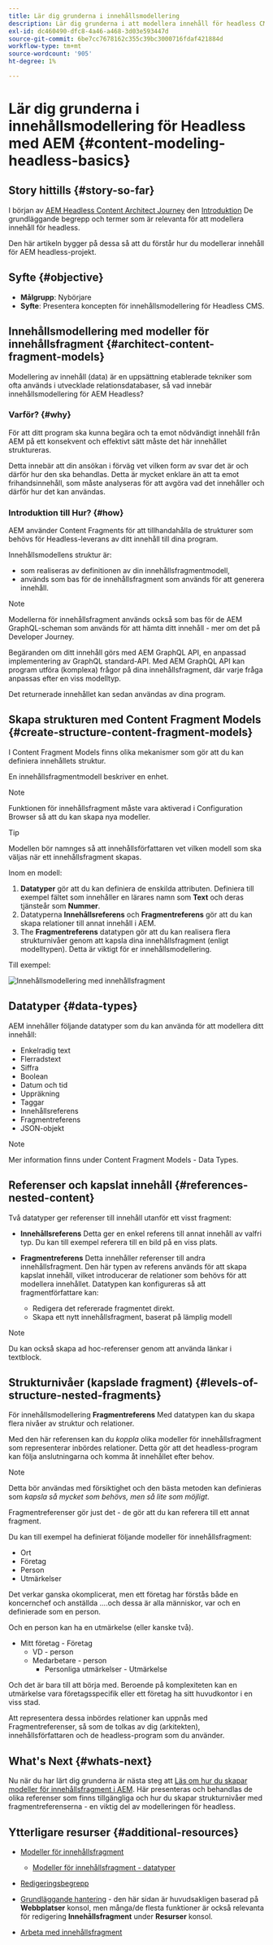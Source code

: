 ```yaml
---
title: Lär dig grunderna i innehållsmodellering
description: Lär dig grunderna i att modellera innehåll för headless CMS med hjälp av innehållsfragment.
exl-id: dc460490-dfc8-4a46-a468-3d03e593447d
source-git-commit: 6be7cc7678162c355c39bc3000716fdaf421884d
workflow-type: tm+mt
source-wordcount: '905'
ht-degree: 1%

---
```


# Lär dig grunderna i innehållsmodellering för Headless med AEM {#content-modeling-headless-basics}

## Story hittills {#story-so-far}

I början av [AEM Headless Content Architect Journey](overview.md) den [Introduktion](introduction.md) De grundläggande begrepp och termer som är relevanta för att modellera innehåll för headless.

Den här artikeln bygger på dessa så att du förstår hur du modellerar innehåll för AEM headless-projekt.

## Syfte {#objective}

* **Målgrupp**: Nybörjare
* **Syfte**: Presentera koncepten för innehållsmodellering för Headless CMS.

## Innehållsmodellering med modeller för innehållsfragment {#architect-content-fragment-models}

Modellering av innehåll (data) är en uppsättning etablerade tekniker som ofta används i utvecklade relationsdatabaser, så vad innebär innehållsmodellering för AEM Headless?

### Varför? {#why}

För att ditt program ska kunna begära och ta emot nödvändigt innehåll från AEM på ett konsekvent och effektivt sätt måste det här innehållet struktureras.

Detta innebär att din ansökan i förväg vet vilken form av svar det är och därför hur den ska behandlas. Detta är mycket enklare än att ta emot frihandsinnehåll, som måste analyseras för att avgöra vad det innehåller och därför hur det kan användas.

### Introduktion till Hur? {#how}

AEM använder Content Fragments för att tillhandahålla de strukturer som behövs för Headless-leverans av ditt innehåll till dina program.

Innehållsmodellens struktur är:

* som realiseras av definitionen av din innehållsfragmentmodell,
* används som bas för de innehållsfragment som används för att generera innehåll.

>[!NOTE]
>
>Modellerna för innehållsfragment används också som bas för de AEM GraphQL-scheman som används för att hämta ditt innehåll - mer om det på Developer Journey.

Begäranden om ditt innehåll görs med AEM GraphQL API, en anpassad implementering av GraphQL standard-API. Med AEM GraphQL API kan program utföra (komplexa) frågor på dina innehållsfragment, där varje fråga anpassas efter en viss modelltyp.

Det returnerade innehållet kan sedan användas av dina program.

## Skapa strukturen med Content Fragment Models {#create-structure-content-fragment-models}

I Content Fragment Models finns olika mekanismer som gör att du kan definiera innehållets struktur.

En innehållsfragmentmodell beskriver en enhet.

>[!NOTE]
>Funktionen för innehållsfragment måste vara aktiverad i Configuration Browser så att du kan skapa nya modeller.

>[!TIP]
>
>Modellen bör namnges så att innehållsförfattaren vet vilken modell som ska väljas när ett innehållsfragment skapas.

Inom en modell:

1. **Datatyper** gör att du kan definiera de enskilda attributen.
Definiera till exempel fältet som innehåller en lärares namn som **Text** och deras tjänsteår som **Nummer**.
1. Datatyperna **Innehållsreferens** och **Fragmentreferens** gör att du kan skapa relationer till annat innehåll i AEM.
1. The **Fragmentreferens** datatypen gör att du kan realisera flera strukturnivåer genom att kapsla dina innehållsfragment (enligt modelltypen). Detta är viktigt för er innehållsmodellering.

Till exempel:

![Innehållsmodellering med innehållsfragment](assets/headless-modeling-01.png "Innehållsmodellering med innehållsfragment")

## Datatyper {#data-types}

AEM innehåller följande datatyper som du kan använda för att modellera ditt innehåll:

* Enkelradig text
* Flerradstext
* Siffra
* Boolean
* Datum och tid
* Uppräkning
* Taggar
* Innehållsreferens
* Fragmentreferens
* JSON-objekt

>[!NOTE]
>
>Mer information finns under Content Fragment Models - Data Types.

## Referenser och kapslat innehåll {#references-nested-content}

Två datatyper ger referenser till innehåll utanför ett visst fragment:

* **Innehållsreferens**
Detta ger en enkel referens till annat innehåll av valfri typ.
Du kan till exempel referera till en bild på en viss plats.

* **Fragmentreferens**
Detta innehåller referenser till andra innehållsfragment.
Den här typen av referens används för att skapa kapslat innehåll, vilket introducerar de relationer som behövs för att modellera innehållet.
Datatypen kan konfigureras så att fragmentförfattare kan:
   * Redigera det refererade fragmentet direkt.
   * Skapa ett nytt innehållsfragment, baserat på lämplig modell

>[!NOTE]
>
>Du kan också skapa ad hoc-referenser genom att använda länkar i textblock.

## Strukturnivåer (kapslade fragment) {#levels-of-structure-nested-fragments}

För innehållsmodellering **Fragmentreferens** Med datatypen kan du skapa flera nivåer av struktur och relationer.

Med den här referensen kan du *koppla* olika modeller för innehållsfragment som representerar inbördes relationer. Detta gör att det headless-program kan följa anslutningarna och komma åt innehållet efter behov.

>[!NOTE]
>
>Detta bör användas med försiktighet och den bästa metoden kan definieras som *kapsla så mycket som behövs, men så lite som möjligt*.

Fragmentreferenser gör just det - de gör att du kan referera till ett annat fragment.

Du kan till exempel ha definierat följande modeller för innehållsfragment:

* Ort
* Företag
* Person
* Utmärkelser

Det verkar ganska okomplicerat, men ett företag har förstås både en koncernchef och anställda ....och dessa är alla människor, var och en definierade som en person.

Och en person kan ha en utmärkelse (eller kanske två).

* Mitt företag - Företag
   * VD - person
   * Medarbetare - person
      * Personliga utmärkelser - Utmärkelse

Och det är bara till att börja med. Beroende på komplexiteten kan en utmärkelse vara företagsspecifik eller ett företag ha sitt huvudkontor i en viss stad.

Att representera dessa inbördes relationer kan uppnås med Fragmentreferenser, så som de tolkas av dig (arkitekten), innehållsförfattaren och de headless-program som du använder.

## What&#39;s Next {#whats-next}

Nu när du har lärt dig grunderna är nästa steg att [Läs om hur du skapar modeller för innehållsfragment i AEM](model-structure.md). Här presenteras och behandlas de olika referenser som finns tillgängliga och hur du skapar strukturnivåer med fragmentreferenserna - en viktig del av modelleringen för headless.

## Ytterligare resurser {#additional-resources}

* [Modeller för innehållsfragment](/help/sites-cloud/administering/content-fragments/content-fragments-models.md)

   * [Modeller för innehållsfragment - datatyper](/help/sites-cloud/administering/content-fragments/content-fragments-models.md#data-types)

* [Redigeringsbegrepp](/help/sites-cloud/authoring/getting-started/concepts.md)

* [Grundläggande hantering](/help/sites-cloud/authoring/getting-started/basic-handling.md) - den här sidan är huvudsakligen baserad på **Webbplatser** konsol, men många/de flesta funktioner är också relevanta för redigering **Innehållsfragment** under **Resurser** konsol.

* [Arbeta med innehållsfragment](/help/sites-cloud/administering/content-fragments/content-fragments.md)

